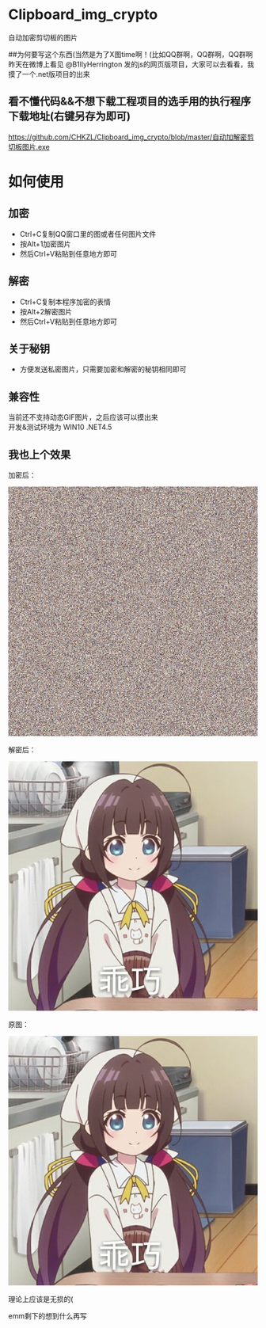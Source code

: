# Clipboard_img_crypto
自动加密剪切板的图片

##为何要写这个东西(当然是为了X图time啊！(比如QQ群啊，QQ群啊，QQ群啊  
昨天在微博上看见 @B1llyHerrington 发的js的网页版项目，大家可以去看看，我摸了一个.net版项目的出来
  
## 看不懂代码&&不想下载工程项目的选手用的执行程序下载地址(右键另存为即可)
https://github.com/CHKZL/Clipboard_img_crypto/blob/master/自动加解密剪切板图片.exe  
# 如何使用  
## 加密
* Ctrl+C复制QQ窗口里的图或者任何图片文件
* 按Alt+1加密图片
* 然后Ctrl+V粘贴到任意地方即可  
## 解密
* Ctrl+C复制本程序加密的表情
* 按Alt+2解密图片
* 然后Ctrl+V粘贴到任意地方即可  
## 关于秘钥
* 方便发送私密图片，只需要加密和解密的秘钥相同即可
  
## 兼容性
当前还不支持动态GIF图片，之后应该可以摸出来  
开发&测试环境为 WIN10  .NET4.5

## 我也上个效果
加密后：

![加密后](https://github.com/CHKZL/Clipboard_img_crypto/blob/master/自动加解密剪切板图片/2.png)

解密后：

![解密后](https://github.com/CHKZL/Clipboard_img_crypto/blob/master/自动加解密剪切板图片/3.png)

原图：

![原图](https://github.com/CHKZL/Clipboard_img_crypto/blob/master/自动加解密剪切板图片/1.jpg)

理论上应该是无损的(  


emm剩下的想到什么再写
